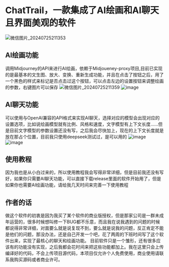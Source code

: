 # ChatTrail，一款集成了AI绘画和AI聊天且界面美观的软件
![微信图片_20240725211353](https://github.com/user-attachments/assets/fe045e60-f1a9-41ed-9f53-b44603d9fe30)
## AI绘画功能
调用Midjourney的API来进行AI绘画，依赖于Midjoueney-proxy项目,目前已实现的是最基本的文生图、放大、变换、重新生成功能，并且在点击了按钮之后，用了一个黑色的样式来标记是否点击过这个按钮，可以点击左边的设置按钮来调整绘画的参数，右键图片可以保存
![微信图片_20240725211359](https://github.com/user-attachments/assets/507e880c-064f-43ef-9537-4f94af290beb)
![image](https://github.com/user-attachments/assets/65b6d9a2-a7a6-44e9-83fe-1524991d2d39)
## AI聊天功能
可以使用与OpenAI兼容的API格式来实现AI聊天，选择对应的模型会出现对应的设置选项，比如说绘画模型就有比例、风格和速度，文字模型有上下文长度......但是目前文字模型的参数设置还没有写，之后我会尽快加上，现在的上下文长度就是放在那占个位置，目前我只使用deepseek测试过，是可以用的
![image](https://github.com/user-attachments/assets/7fc4f610-c3f9-4997-ac36-c61507529b24)
![image](https://github.com/user-attachments/assets/9d43b202-28e0-4af8-bb80-4a4fa90d19ed)
## 使用教程
因为我也是从小白过来的，所以使用教程我会写得非常详细，但是目前我还没有写好，如果你只需要AI聊天功能，可以直接下载release里面的软件开始用了，但是如果你也需要AI绘画功能，请给我几天时间来完善一下使用教程
## 作者的话
做这个软件的初衷是因为我买了某个软件的商业版授权，但是那家公司是一群未成年运营的，很多时候想叫修一下BUG都不乐意，而且我在说我遇到的问题的时候都说得非常详细，对面要么就是说复现不到，要么就是说我的问题，反正肯定不能是他们的问题，那没办法，还是自己开发一个吧，花了两周的下班时间写了这个软件出来，实现了最核心的聊天和绘画功能。
目前软件只是一个雏形，还有很多应该有的功能没有实现，之后我都会花时间来把这些功能都加上。我在这里只会上传编译好的代码，不会上传项目源代码，本项目仅允许个人免费使用，商业使用请联系我购买源码或者商业许可。
